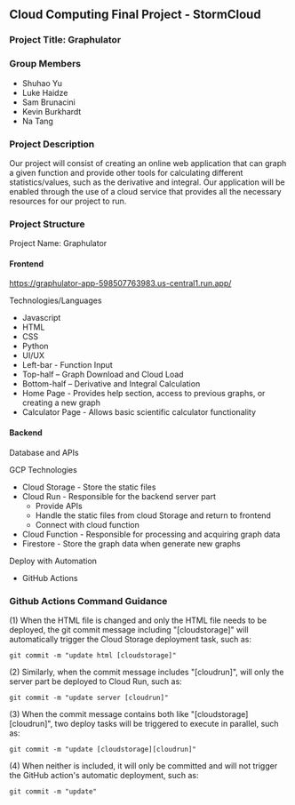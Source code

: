 ## Cloud Computing Final Project - StormCloud 

### Project Title: Graphulator 

### Group Members 
- Shuhao Yu 
- Luke Haidze 
- Sam Brunacini 
- Kevin Burkhardt 
- Na Tang 
  
### Project Description

Our project will consist of creating an online web application that can graph a given function and provide other tools for calculating different statistics/values, such as the derivative and integral. Our application will be enabled through the use of a cloud service that provides all the necessary resources for our project to run. 

### Project Structure

Project Name: Graphulator 

#### Frontend

https://graphulator-app-598507763983.us-central1.run.app/

Technologies/Languages
- Javascript 
- HTML 
- CSS 
- Python 
- UI/UX 
- Left-bar - Function Input
- Top-half – Graph Download and Cloud Load
- Bottom-half – Derivative and Integral Calculation 
- Home Page - Provides help section, access to previous graphs, or creating a new graph 
- Calculator Page - Allows basic scientific calculator functionality 
  
#### Backend

Database and APIs 

GCP Technologies
- Cloud Storage - Store the static files 
- Cloud Run - Responsible for the backend server part
  - Provide APIs
  - Handle the static files from cloud Storage and return to frontend
  - Connect with cloud function 
- Cloud Function - Responsible for processing and acquiring graph data
- Firestore - Store the graph data when generate new graphs

Deploy with Automation
- GitHub Actions 

### Github Actions Command Guidance

(1) When the HTML file is changed and only the HTML file needs to be deployed, the git commit message including "[cloudstorage]" will automatically trigger the Cloud Storage deployment task, such as: 

<code>git commit -m "update html [cloudstorage]"</code>

(2) Similarly, when the commit message includes "[cloudrun]", will only the server part be deployed to Cloud Run, such as: 

<code>git commit -m "update server [cloudrun]"</code>

(3) When the commit message contains both like "[cloudstorage][cloudrun]", two deploy tasks will be triggered to execute in parallel,  such as: 

<code>git commit -m "update [cloudstorage][cloudrun]"</code>

(4) When neither is included, it will only be committed and will not trigger the GitHub action's automatic deployment, such as: 

<code>git commit -m "update"</code>

